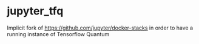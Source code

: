 # jupyter_tfq
Implicit fork of https://github.com/jupyter/docker-stacks in order to have a running instance of Tensorflow Quantum
